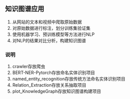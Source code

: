## 知识图谱应用
1. 从网站的文本和视频中爬取原始数据
2. 对原始数据进行标注，划分训练集验证集
3. 使用机器学习、预训练模型等方法进行NLP
4. 对NLP的结果对比分析，构建知识图谱
### 说明
1. crawler存放爬虫
2. BERT-NER-Pytorch存放命名实体识别项目
3. named_entity_recognition存放传统方法命名实体识别项目
4. Relation_Extraction存放关系抽取项目
5. plot_KnowledgeGraph存放知识图谱构建项目
